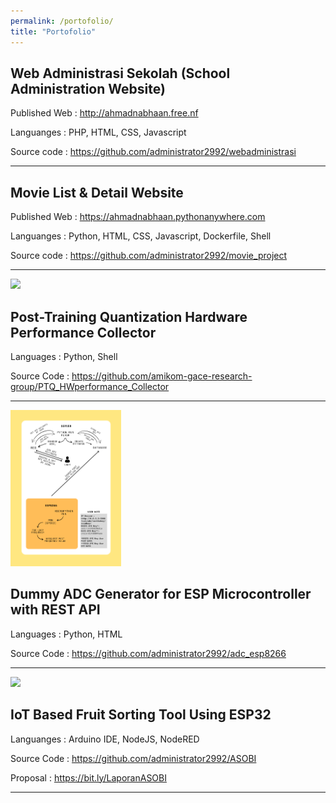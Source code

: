 ```yaml
---
permalink: /portofolio/
title: "Portofolio"
---
```



## Web Administrasi Sekolah (School Administration Website)

Published Web : http://ahmadnabhaan.free.nf

Languanges : PHP, HTML, CSS, Javascript

Source code : https://github.com/administrator2992/webadministrasi

---

## Movie List & Detail Website

Published Web : https://ahmadnabhaan.pythonanywhere.com

Languanges : Python, HTML, CSS, Javascript, Dockerfile, Shell

Source code : https://github.com/administrator2992/movie_project

---

![](https://administrator2992.github.io/images/benchmark_procedure.png)

## Post-Training Quantization Hardware Performance Collector

Languages : Python, Shell

Source Code : https://github.com/amikom-gace-research-group/PTQ_HWperformance_Collector

---

<img src="https://raw.githubusercontent.com/administrator2992/adc_esp8266/refs/heads/dev/flowchart.png" height="250">


## Dummy ADC Generator for ESP Microcontroller with REST API

Languages : Python, HTML

Source Code : https://github.com/administrator2992/adc_esp8266

---

![](https://administrator2992.github.io/images/image.png)

## IoT Based Fruit Sorting Tool Using ESP32

Languanges : Arduino IDE, NodeJS, NodeRED

Source Code : https://github.com/administrator2992/ASOBI

Proposal : https://bit.ly/LaporanASOBI

---